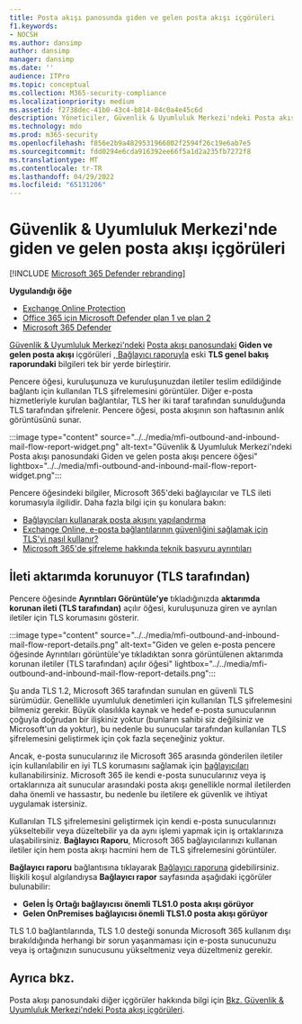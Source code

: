 ```yaml
---
title: Posta akışı panosunda giden ve gelen posta akışı içgörüleri
f1.keywords:
- NOCSH
ms.author: dansimp
author: dansimp
manager: dansimp
ms.date: ''
audience: ITPro
ms.topic: conceptual
ms.collection: M365-security-compliance
ms.localizationpriority: medium
ms.assetid: f2738dec-41b0-43c4-b814-84c0a4e45c6d
description: Yöneticiler, Güvenlik & Uyumluluk Merkezi'ndeki Posta akışı panosunda Giden ve gelen posta akışı içgörüleri hakkında bilgi edinebilir.
ms.technology: mdo
ms.prod: m365-security
ms.openlocfilehash: f856e2b9a4829531966802f2594f26c19e6ab7e5
ms.sourcegitcommit: fdd0294e6cda916392ee66f5a1d2a235fb7272f8
ms.translationtype: MT
ms.contentlocale: tr-TR
ms.lasthandoff: 04/29/2022
ms.locfileid: "65131206"
---
```

# <a name="outbound-and-inbound-mail-flow-insight-in-the-security--compliance-center"></a>Güvenlik & Uyumluluk Merkezi'nde giden ve gelen posta akışı içgörüleri

[!INCLUDE [Microsoft 365 Defender rebranding](../includes/microsoft-defender-for-office.md)]

**Uygulandığı öğe**
- [Exchange Online Protection](exchange-online-protection-overview.md)
- [Office 365 için Microsoft Defender plan 1 ve plan 2](defender-for-office-365.md)
- [Microsoft 365 Defender](../defender/microsoft-365-defender.md)

[Güvenlik & Uyumluluk Merkezi'ndeki](https://protection.office.com) [Posta akışı panosundaki](mail-flow-insights-v2.md) **Giden ve gelen posta akışı** içgörüleri [, Bağlayıcı raporuyla](view-mail-flow-reports.md#connector-report) eski **TLS genel bakış raporundaki** bilgileri tek bir yerde birleştirir.

Pencere öğesi, kuruluşunuza ve kuruluşunuzdan iletiler teslim edildiğinde bağlantı için kullanılan TLS şifrelemesini görüntüler. Diğer e-posta hizmetleriyle kurulan bağlantılar, TLS her iki taraf tarafından sunulduğunda TLS tarafından şifrelenir. Pencere öğesi, posta akışının son haftasının anlık görüntüsünü sunar.

:::image type="content" source="../../media/mfi-outbound-and-inbound-mail-flow-report-widget.png" alt-text="Güvenlik & Uyumluluk Merkezi'ndeki Posta akışı panosundaki Giden ve gelen posta akışı pencere öğesi" lightbox="../../media/mfi-outbound-and-inbound-mail-flow-report-widget.png":::

Pencere öğesindeki bilgiler, Microsoft 365'deki bağlayıcılar ve TLS ileti korumasıyla ilgilidir. Daha fazla bilgi için şu konulara bakın:

- [Bağlayıcıları kullanarak posta akışını yapılandırma](/exchange/mail-flow-best-practices/use-connectors-to-configure-mail-flow/use-connectors-to-configure-mail-flow)
- [Exchange Online, e-posta bağlantılarının güvenliğini sağlamak için TLS'yi nasıl kullanır?](../../compliance/exchange-online-uses-tls-to-secure-email-connections.md)
- [Microsoft 365'de şifreleme hakkında teknik başvuru ayrıntıları](../../compliance/technical-reference-details-about-encryption.md)

## <a name="message-protected-in-transit-by-tls"></a>İleti aktarımda korunuyor (TLS tarafından)

Pencere öğesinde **Ayrıntıları Görüntüle'ye** tıkladığınızda **aktarımda korunan ileti (TLS tarafından)** açılır öğesi, kuruluşunuza giren ve ayrılan iletiler için TLS korumasını gösterir.

:::image type="content" source="../../media/mfi-outbound-and-inbound-mail-flow-report-details.png" alt-text="Giden ve gelen e-posta pencere öğesinde Ayrıntıları görüntüle'ye tıkladıktan sonra görüntülenen aktarımda korunan iletiler (TLS tarafından) açılır öğesi" lightbox="../../media/mfi-outbound-and-inbound-mail-flow-report-details.png":::

Şu anda TLS 1.2, Microsoft 365 tarafından sunulan en güvenli TLS sürümüdür. Genellikle uyumluluk denetimleri için kullanılan TLS şifrelemesini bilmeniz gerekir. Büyük olasılıkla kaynak ve hedef e-posta sunucularının çoğuyla doğrudan bir ilişkiniz yoktur (bunların sahibi siz değilsiniz ve Microsoft'un da yoktur), bu nedenle bu sunucular tarafından kullanılan TLS şifrelemesini geliştirmek için çok fazla seçeneğiniz yoktur.

Ancak, e-posta sunucularınız ile Microsoft 365 arasında gönderilen iletiler için kullanılabilir en iyi TLS korumasını sağlamak için [bağlayıcıları](/exchange/mail-flow-best-practices/use-connectors-to-configure-mail-flow/use-connectors-to-configure-mail-flow) kullanabilirsiniz. Microsoft 365 ile kendi e-posta sunucularınız veya iş ortaklarınıza ait sunucular arasındaki posta akışı genellikle normal iletilerden daha önemli ve hassastır, bu nedenle bu iletilere ek güvenlik ve ihtiyat uygulamak istersiniz.

Kullanılan TLS şifrelemesini geliştirmek için kendi e-posta sunucularınızı yükseltebilir veya düzeltebilir ya da aynı işlemi yapmak için iş ortaklarınıza ulaşabilirsiniz. **Bağlayıcı Raporu**, Microsoft 365 bağlayıcılarınızı kullanan iletiler için hem posta akışı hacmini hem de TLS şifrelemesini görüntüler.

**Bağlayıcı raporu** bağlantısına tıklayarak [Bağlayıcı raporuna](view-mail-flow-reports.md#connector-report) gidebilirsiniz. İlişkili koşul algılandıysa **Bağlayıcı rapor** sayfasında aşağıdaki içgörüler bulunabilir:

- **Gelen İş Ortağı bağlayıcısı önemli TLS1.0 posta akışı görüyor**
- **Gelen OnPremises bağlayıcısı önemli TLS1.0 posta akışı görüyor**

TLS 1.0 bağlantılarında, TLS 1.0 desteği sonunda Microsoft 365 kullanım dışı bırakıldığında herhangi bir sorun yaşanmaması için e-posta sunucunuzu veya iş ortağınızın sunucusunu yükseltmeniz veya düzeltmeniz gerekir.

## <a name="see-also"></a>Ayrıca bkz.

Posta akışı panosundaki diğer içgörüler hakkında bilgi için [Bkz. Güvenlik & Uyumluluk Merkezi'ndeki Posta akışı içgörüleri](mail-flow-insights-v2.md).
